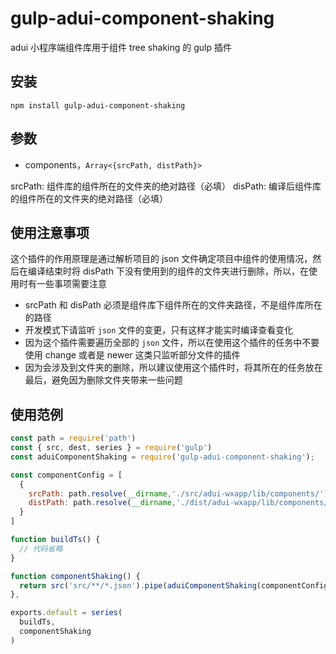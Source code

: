 # gulp-adui-component-shaking

adui 小程序端组件库用于组件 tree shaking 的 gulp 插件

## 安装

```shell
npm install gulp-adui-component-shaking
```

## 参数

- components，`Array<{srcPath, distPath}>`

srcPath: 组件库的组件所在的文件夹的绝对路径（必填）
disPath: 编译后组件库的组件所在的文件夹的绝对路径（必填）

## 使用注意事项

这个插件的作用原理是通过解析项目的 json 文件确定项目中组件的使用情况，然后在编译结束时将 disPath 下没有使用到的组件的文件夹进行删除，所以，在使用时有一些事项需要注意

- srcPath 和 disPath 必须是组件库下组件所在的文件夹路径，不是组件库所在的路径
- 开发模式下请监听 `json` 文件的变更，只有这样才能实时编译查看变化
- 因为这个插件需要遍历全部的 `json` 文件，所以在使用这个插件的任务中不要使用 change 或者是 newer 这类只监听部分文件的插件
- 因为会涉及到文件夹的删除，所以建议使用这个插件时，将其所在的任务放在最后，避免因为删除文件夹带来一些问题

## 使用范例

```javascript
const path = require('path')
const { src, dest, series } = require('gulp')
const aduiComponentShaking = require('gulp-adui-component-shaking');

const componentConfig = [
  {
    srcPath: path.resolve(__dirname,'./src/adui-wxapp/lib/components/'),
    distPath: path.resolve(__dirname,'./dist/adui-wxapp/lib/components/'),
  }
]

function buildTs() {
  // 代码省略
}

function componentShaking() {
  return src('src/**/*.json').pipe(aduiComponentShaking(componentConfig)).pipe(dest('dist'))
},

exports.default = series(
  buildTs,
  componentShaking
)
```


